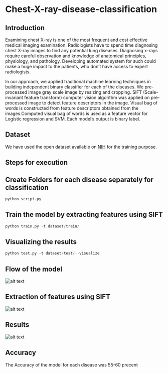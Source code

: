 # Chest-X-ray-disease-classification

## Introduction

Examining chest X-ray is one of the most frequent and cost effective medical imaging examination.
Radiologists have to spend time diagnosing chest X-ray images to find any potential lung diseases.
Diagnosing x-rays require careful observation and knowledge of anatomical principles, physiology, and
pathology. Developing automated system for such could make a huge impact to the patients, who don’t
have access to expert radiologists.

In our approach, we applied traditional machine learning techniques in building independent binary
classifier for each of the diseases. We pre-processed image gray scale image by resizing and cropping.
SIFT (Scale-invariant feature transform) computer vision algorithm was applied on pre-processed image to
detect feature descriptors in the image. Visual bag of words is constructed from feature descriptors obtained
from the images.Computed visual bag of words is used as a feature vector for Logistic regression and
SVM. Each model’s output is binary label.

## Dataset

We have used the open dataset available on [NIH](https://nihcc.app.box.com/v/ChestXray-NIHCC/folder/36938765345) for the training purpose.

## Steps for execution

## Create Folders for each disease separately for classification
```python
python script.py
```

## Train the model by extracting features using SIFT
```python
python train.py -t dataset/train/
```

## Visualizing the results
```python
python test.py -t dataset/test/--visualize
```

## Flow of the model
![alt text](https://raw.githubusercontent.com/virupaa/chest-X-ray-disease-classification/master/docs/flow.png)

## Extraction of features using SIFT
![alt text](https://raw.githubusercontent.com/virupaa/chest-X-ray-disease-classification/master/docs/sift.png)

## Results 
![alt text](https://raw.githubusercontent.com/virupaa/chest-X-ray-disease-classification/master/docs/result%201.png)

## Accuracy
The Accuracy of the model for each disease was 55-60 precent


